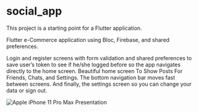 # social_app
This project is a starting point for a Flutter application.

Flutter e-Commerce application using Bloc, Firebase, and shared preferences.

Login and register screens with form validation and shared preferences to save user’s token to see if he/she logged before so the app navigates directly to the home screen. Beautiful home screen To Show Posts For Friends, Chats, and Settings. The bottom navigation bar moves fast between screens. And finally, the settings screen so you can change your data or sign out.


![Apple iPhone 11 Pro Max Presentation](https://user-images.githubusercontent.com/83143927/147868332-d1e9c77a-5dc3-45b7-920c-0a7d1ebfe4fa.png)
 
